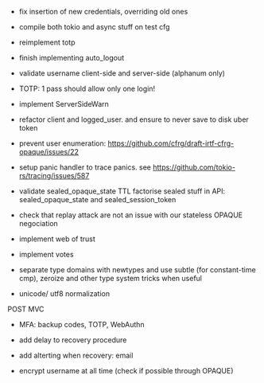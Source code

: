 - fix insertion of new credentials, overriding old ones

- compile both tokio and async stuff on test cfg 

- reimplement totp

- finish implementing auto_logout

- validate username client-side and server-side (alphanum only)

- TOTP: 1 pass should allow only one login!

- implement ServerSideWarn

- refactor client and logged_user. and ensure to never save to disk uber token

- prevent user enumeration: https://github.com/cfrg/draft-irtf-cfrg-opaque/issues/22

- setup panic handler to trace panics. see https://github.com/tokio-rs/tracing/issues/587

- validate sealed_opaque_state TTL 
  factorise sealed stuff in API: sealed_opaque_state and sealed_session_token

- check that replay attack are not an issue with our stateless OPAQUE negociation

- implement web of trust

- implement votes


- separate type domains with newtypes and use subtle (for constant-time cmp), zeroize and other type system tricks when useful
- unicode/ utf8 normalization

POST MVC

- MFA: backup codes, TOTP, WebAuthn
- add delay to recovery procedure
- add alterting when recovery: email

- encrypt username at all time (check if possible through OPAQUE)